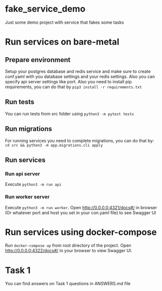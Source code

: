 # fake_service_demo
Just some demo project with service that fakes some tasks

# Run services on bare-metal
## Prepare environment
Setup your postgres database and redis service and make sure to create conf.yaml with you database settings and your redis settings.
Also you can specify api server settings like port.
Also you need to install pip requirements, you can do that by `pip3 install -r requirements.txt`

## Run tests

You can run tests from src folder using `python3 -m pytest tests`

## Run migrations
For running services you need to complete migrations, you can do that by:
`cd src && python3 -m app.migrations.cli apply`

## Run services
### Run api server
Execute `python3 -m run api`

### Run worker server
Execute `python3 -m run worker`.
Open http://0.0.0.0:4321/docs#/ in browser (Or whatever port and host you set in your con.yaml file) to see Swagger UI

# Run services using docker-compose
Run `docker-compose up` from root directory of the project. Open http://0.0.0.0:4322/docs#/ in your browser to view Swagger UI.


# Task 1
You can find answers on Task 1 questions in ANSWERS.md file